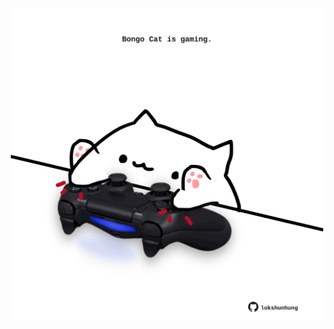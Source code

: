 <!-- built at 26/10/2025, 12:00:45 UTC -->
<p align="center">
  <img width="500" height="500" src="./ReadmeImage.svg">
</p>
